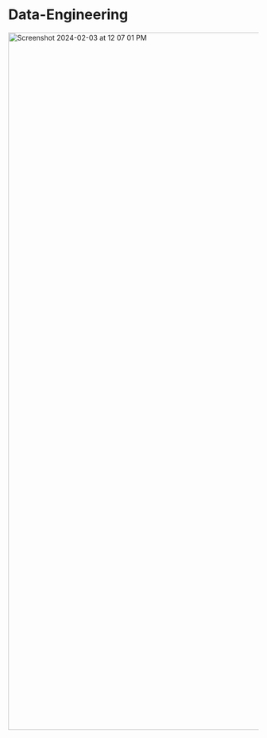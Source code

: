 # Data-Engineering
<img width="1402" alt="Screenshot 2024-02-03 at 12 07 01 PM" src="https://github.com/ankitakotadiya/Data-Engineering/assets/27961132/c65f8e2c-9723-42d8-b611-f0c9e5c0971b">
